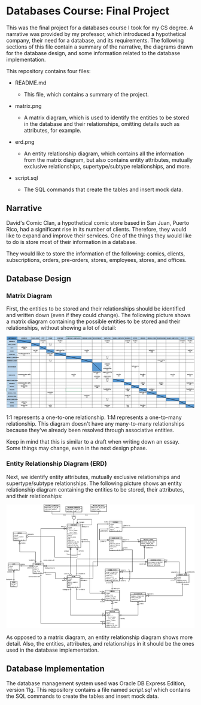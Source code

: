 # Databases Course: Final Project

This was the final project for a databases course I took for my CS degree. A narrative was provided by my professor, which introduced a hypothetical company, their need for a database, and its requirements. The following sections of this file contain a summary of the narrative, the diagrams drawn for the database design, and some information related to the database implementation.

This repository contains four files:
- README.md
    - This file, which contains a summary of the project.

- matrix.png
    - A matrix diagram, which is used to identify the entities to be stored in the database and their relationships, omitting details such as attributes, for example.

- erd.png
    - An entity relationship diagram, which contains all the information from the matrix diagram, but also contains entity attributes, mutually exclusive relationships, supertype/subtype relationships, and more.

- script.sql
    - The SQL commands that create the tables and insert mock data.


## Narrative

David's Comic Clan, a hypothetical comic store based in San Juan, Puerto Rico, had a significant rise in its number of clients. Therefore, they would like to expand and improve their services. One of the things they would like to do is store most of their information in a database. 

They would like to store the information of the following: comics, clients, subscriptions, orders, pre-orders, stores, employees, stores, and offices. 

## Database Design

### Matrix Diagram
First, the entities to be stored and their relationships should be identified and written down (even if they could change). The following picture shows a matrix diagram containing the possible entities to be stored and their relationships, without showing a lot of detail: 

![Matrix Diagram](<matrix.png>)

1:1 represents a one-to-one relationship. 1:M represents a one-to-many relationship. This diagram doesn't have any many-to-many relationships because they've already been resolved through associative entities.

Keep in mind that this is similar to a draft when writing down an essay. Some things may change, even in the next design phase.

### Entity Relationship Diagram (ERD)
Next, we identify entity attributes, mutually exclusive relationships and supertype/subtype relationships. The following picture shows an entity relationship diagram containing the entities to be stored, their attributes, and their relationships:

![Entity Relationship Diagram](<erd.png>)

As opposed to a matrix diagram, an entity relationship diagram shows more detail. Also, the entities, attributes, and relationships in it should be the ones used in the database implementation.

## Database Implementation

The database management system used was Oracle DB Express Edition, version 11g. This repository contains a file named *script.sql* which contains the SQL commands to create the tables and insert mock data. 

